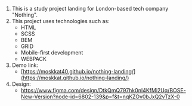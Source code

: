 1. This is a study project landing for London-based tech company "Nothing".
2. This project uses technologies such as:
    - HTML
    - SCSS
    - BEM
    - GRID
    - Mobile-first development
    - WEBPACK
3. Demo link:
   - [https://moskkat40.github.io/nothing-landing/](https://moskkat.github.io/nothing-landing/)
4. Design:
   - https://www.figma.com/design/DtkQmQ797hk0nI4KfMi2Uq/BOSE-New-Version?node-id=6802-139&p=f&t=nqKZOv0bJxQ2vTzX-0
